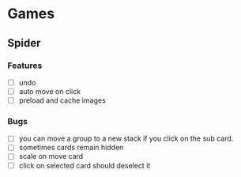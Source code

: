 # Games

## Spider

### Features

- [ ] undo
- [ ] auto move on click
- [ ] preload and cache images

### Bugs

- [ ] you can move a group to a new stack if you click on the sub card.
- [ ] sometimes cards remain hidden
- [ ] scale on move card
- [ ] click on selected card should deselect it
